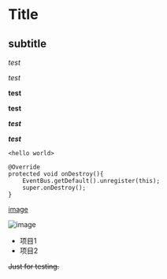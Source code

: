 # Title

## subtitle

*test*

_test_

**test**

__test__

***test***

___test___

`<hello world>`

```
@Override
protected void onDestroy(){
    EventBus.getDefault().unregister(this);
    super.onDestroy();
}
```
[image](https://github.com/shiep18/EIS2020/blob/master/markdowncheatsheet.JPG?raw=true)

![image](https://github.com/shiep18/EIS2020/blob/master/markdowncheatsheet.JPG?raw=true)

* 项目1
* 项目2

~~Just for testing.~~
